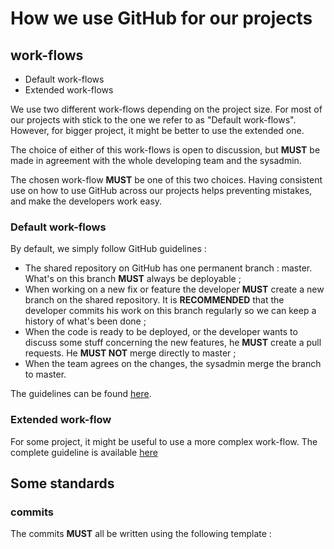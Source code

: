 # How we use GitHub for our projects

## work-flows

- Default work-flows
- Extended work-flows

We use two different work-flows depending on the project size. For most of our projects with stick to the one we refer to as "Default work-flows". However, for bigger project, it might be better to use the extended one.

The choice of either of this work-flows is open to discussion, but **MUST** be made in agreement with the whole developing team and the sysadmin.

The chosen work-flow **MUST** be one of this two choices. Having consistent use on how to use GitHub across our projects helps preventing mistakes, and make the developers work easy.

### Default work-flows

By default, we simply follow GitHub guidelines :
- The shared repository on GitHub has one permanent branch : master. What's on this branch **MUST** always be deployable ;
- When working on a new fix or feature the developer **MUST** create a new branch on the shared repository. It is **RECOMMENDED** that the developer commits his work on this branch regularly so we can keep a history of what's been done ;
- When the code is ready to be deployed, or the developer wants to discuss some stuff concerning the new features, he **MUST** create a pull requests. He **MUST NOT** merge directly to master ;
- When the team agrees on the changes, the sysadmin merge the branch to master.

The guidelines can be found [here](https://guides.GitHub.com/introduction/flow/).

### Extended work-flow

For some project, it might be useful to use a more complex work-flow. The complete guideline is available [here](http://nvie.com/posts/a-successful-git-branching-model/)

## Some standards

  ### commits

  The commits **MUST** all be written using the following template :

